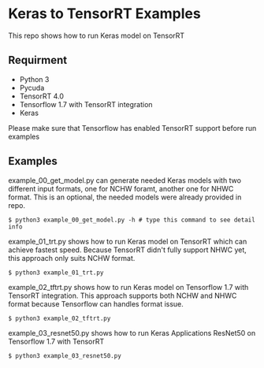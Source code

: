 # Keras to TensorRT Examples #
This repo shows how to run Keras model on TensorRT

## Requirment ##
* Python 3
* Pycuda
* TensorRT 4.0
* Tensorflow 1.7 with TensorRT integration
* Keras

Please make sure that Tensorflow has enabled TensorRT support before run examples

## Examples ##
example_00_get_model.py can generate needed Keras models with two different input formats, 
one for NCHW foramt, another one for NHWC format.
This is an optional, the needed models were already provided in repo.
```shell
$ python3 example_00_get_model.py -h # type this command to see detail info
```

example_01_trt.py shows how to run Keras model on TensorRT which can achieve fastest speed.
Because TensorRT didn't fully support NHWC yet, this approach only suits NCHW format.
```shell
$ python3 example_01_trt.py
```

example_02_tftrt.py shows how to run Keras model on Tensorflow 1.7 with TensorRT integration.
This approach supports both NCHW and NHWC format because Tensorflow can handles format issue.
```shell
$ python3 example_02_tftrt.py
```

example_03_resnet50.py shows how to run Keras Applications ResNet50 on Tensorflow 1.7 with TensorRT 
```shell
$ python3 example_03_resnet50.py
```
